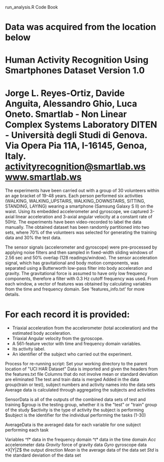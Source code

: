 run_analysis.R Code Book

Data was acquired from the location below
==================================================================
Human Activity Recognition Using Smartphones Dataset
Version 1.0
==================================================================
Jorge L. Reyes-Ortiz, Davide Anguita, Alessandro Ghio, Luca Oneto.
Smartlab - Non Linear Complex Systems Laboratory
DITEN - Università degli Studi di Genova.
Via Opera Pia 11A, I-16145, Genoa, Italy.
activityrecognition@smartlab.ws
www.smartlab.ws
==================================================================

The experiments have been carried out with a group of 30 volunteers within 
an age bracket of 19-48 years. Each person performed six activities 
(WALKING, WALKING_UPSTAIRS, WALKING_DOWNSTAIRS, SITTING, STANDING, LAYING) 
wearing a smartphone (Samsung Galaxy S II) on the waist. Using its embedded 
accelerometer and gyroscope, we captured 3-axial linear acceleration and 3-axial
 angular velocity at a constant rate of 50Hz. The experiments have been video-recorded 
 to label the data manually. The obtained dataset has been randomly partitioned into two 
 sets, where 70% of the volunteers was selected for generating the training data and 30% 
 the test data. 

The sensor signals (accelerometer and gyroscope) were pre-processed by applying noise 
filters and then sampled in fixed-width sliding windows of 2.56 sec and 50% overlap 
(128 readings/window). The sensor acceleration signal, which has gravitational and 
body motion components, was separated using a Butterworth low-pass filter into body 
acceleration and gravity. The gravitational force is assumed to have only low frequency 
components, therefore a filter with 0.3 Hz cutoff frequency was used. From each window, 
a vector of features was obtained by calculating variables from the time and frequency 
domain. See 'features_info.txt' for more details. 

For each record it is provided:
======================================

- Triaxial acceleration from the accelerometer (total acceleration) and the estimated 
body acceleration.
- Triaxial Angular velocity from the gyroscope. 
- A 561-feature vector with time and frequency domain variables. 
- Its activity label. 
- An identifier of the subject who carried out the experiment.

Process for re-running script:
Set your working directory to the parent location of "UCI HAR Dataset"
Data is imported and given the headers from the features.txt file
Columns that do not involve mean or standard deviation are eliminated
The test and train data is merged
Added in the data group(train or test), subject numbers and activity names into the data sets
Average data is calculated through aggregating the subjects and activities


SensorData is all of the outputs of the combined data sets of test and training
	$group is the testing group, whether it is the "test" or "train" group of the study
	$activity is the type of activity the subject is performing
	$subject is the identifier for the individual performing the tasks (1-30)
	
AverageData is the averaged data for each variable for one subject performing each task
	
Variables
	^f*	data in the frequency domain
	^t*	data in the time domain
	*Acc*	accelerometer data
	*Gravity*	force of gravity data
	*Gyro*	gyroscope data
	*X|Y|Z$	the output direction
	*Mean* is the average data of the data set
	*Std* is the standard deviation of the data set
	
